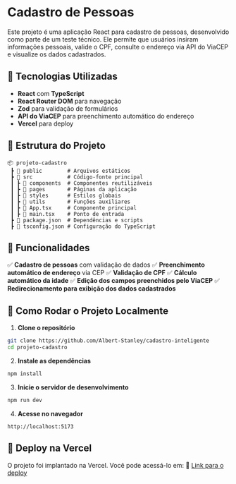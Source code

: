 # Cadastro de Pessoas

Este projeto é uma aplicação React para cadastro de pessoas, desenvolvido como parte de um teste técnico. Ele permite que usuários insiram informações pessoais, valide o CPF, consulte o endereço via API do ViaCEP e visualize os dados cadastrados.

## 🚀 Tecnologias Utilizadas

- **React** com **TypeScript**
- **React Router DOM** para navegação
- **Zod** para validação de formulários
- **API do ViaCEP** para preenchimento automático do endereço
- **Vercel** para deploy

## 📂 Estrutura do Projeto
```
📦 projeto-cadastro
 ┣ 📂 public        # Arquivos estáticos 
 ┣ 📂 src           # Código-fonte principal
 ┃ ┣ 📂 components  # Componentes reutilizáveis
 ┃ ┣ 📂 pages       # Páginas da aplicação
 ┃ ┣ 📂 styles      # Estilos globais 
 ┃ ┣ 📂 utils       # Funções auxiliares 
 ┃ ┣ 📜 App.tsx     # Componente principal
 ┃ ┣ 📜 main.tsx    # Ponto de entrada
 ┣ 📜 package.json  # Dependências e scripts
 ┣ 📜 tsconfig.json # Configuração do TypeScript
```

## 🎯 Funcionalidades

✅ **Cadastro de pessoas** com validação de dados
✅ **Preenchimento automático de endereço** via CEP
✅ **Validação de CPF**
✅ **Cálculo automático da idade**
✅ **Edição dos campos preenchidos pelo ViaCEP**
✅ **Redirecionamento para exibição dos dados cadastrados**

## 🔧 Como Rodar o Projeto Localmente

1. **Clone o repositório**
```sh
git clone https://github.com/Albert-Stanley/cadastro-inteligente
cd projeto-cadastro
```
2. **Instale as dependências**
```sh
npm install
```
3. **Inicie o servidor de desenvolvimento**
```sh
npm run dev
```
4. **Acesse no navegador**
```
http://localhost:5173
```

## 🚀 Deploy na Vercel

O projeto foi implantado na Vercel. Você pode acessá-lo em:
🔗 [Link para o deploy](https://cadastro-inteligente.vercel.app)

